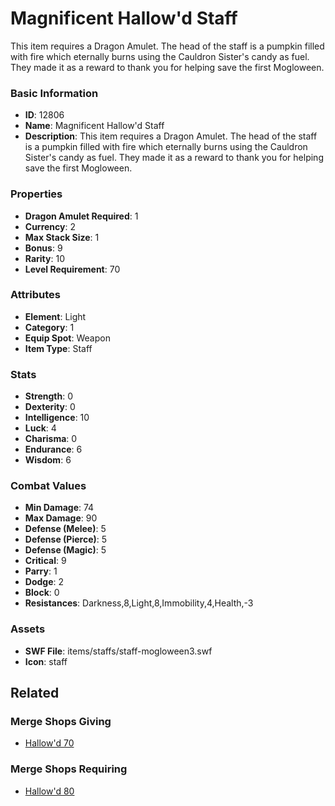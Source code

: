 # Magnificent Hallow'd Staff

This item requires a Dragon Amulet. The head of the staff is a pumpkin filled with fire which eternally burns using the Cauldron Sister's candy as fuel. They made it as a reward to thank you for helping save the first Mogloween.

### Basic Information

- **ID**: 12806
- **Name**: Magnificent Hallow&#039;d Staff
- **Description**: This item requires a Dragon Amulet. The head of the staff is a pumpkin filled with fire which eternally burns using the Cauldron Sister&#039;s candy as fuel. They made it as a reward to thank you for helping save the first Mogloween.

### Properties

- **Dragon Amulet Required**: 1
- **Currency**: 2
- **Max Stack Size**: 1
- **Bonus**: 9
- **Rarity**: 10
- **Level Requirement**: 70

### Attributes

- **Element**: Light
- **Category**: 1
- **Equip Spot**: Weapon
- **Item Type**: Staff

### Stats

- **Strength**: 0
- **Dexterity**: 0
- **Intelligence**: 10
- **Luck**: 4
- **Charisma**: 0
- **Endurance**: 6
- **Wisdom**: 6

### Combat Values

- **Min Damage**: 74
- **Max Damage**: 90
- **Defense (Melee)**: 5
- **Defense (Pierce)**: 5
- **Defense (Magic)**: 5
- **Critical**: 9
- **Parry**: 1
- **Dodge**: 2
- **Block**: 0
- **Resistances**: Darkness,8,Light,8,Immobility,4,Health,-3

### Assets

- **SWF File**: items/staffs/staff-mogloween3.swf
- **Icon**: staff

## Related

### Merge Shops Giving

- [Hallow'd 70](../merge-shops/226-hallow-d-70.md)

### Merge Shops Requiring

- [Hallow'd 80](../merge-shops/227-hallow-d-80.md)

